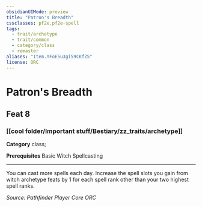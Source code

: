 ```yaml
---
obsidianUIMode: preview
title: "Patron's Breadth"
cssclasses: pf2e,pf2e-spell
tags:
  - trait/archetype
  - trait/common
  - category/class
  - remaster
aliases: "Item.YFoE5u3gi59CKfZS"
license: ORC
---
```

# Patron's Breadth
## Feat 8
### [[cool folder/Important stuff/Bestiary/zz_traits/archetype]]

**Category** class; 



**Prerequisites** Basic Witch Spellcasting
* * *
You can cast more spells each day. Increase the spell slots you gain from witch archetype feats by 1 for each spell rank other than your two highest spell ranks.

*Source: Pathfinder Player Core*
*ORC*